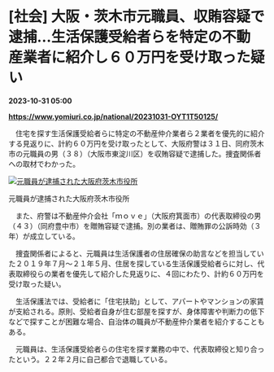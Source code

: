 # [社会] 大阪・茨木市元職員、収賄容疑で逮捕…生活保護受給者らを特定の不動産業者に紹介し６０万円を受け取った疑い

**2023-10-31 05:00**

**https://www.yomiuri.co.jp/national/20231031-OYT1T50125/**

　住宅を探す生活保護受給者らに特定の不動産仲介業者ら２業者を優先的に紹介する見返りに、計約６０万円を受け取ったとして、大阪府警は３１日、同府茨木市の元職員の男（３８）（大阪市東淀川区）を収賄容疑で逮捕した。捜査関係者への取材でわかった。

[![元職員が逮捕された大阪府茨木市役所](https://www.yomiuri.co.jp/media/2023/10/20231031-OYT1I50095-1.jpg)](https://www.yomiuri.co.jp/pluralphoto/20231031-OYT1I50095/)

元職員が逮捕された大阪府茨木市役所

　また、府警は不動産仲介会社「ｍｏｖｅ」（大阪府箕面市）の代表取締役の男（４３）（同府豊中市）を贈賄容疑で逮捕。別の業者は、贈賄罪の公訴時効（３年）が成立している。

　捜査関係者によると、元職員は生活保護者の住居確保の助言などを担当していた２０１９年７月～２１年５月、住居を探している生活保護受給者らに対し、代表取締役らの業者を優先して紹介した見返りに、４回にわたり、計約６０万円を受け取った疑い。

　生活保護法では、受給者に「住宅扶助」として、アパートやマンションの家賃が支給される。原則、受給者自身が住む部屋を探すが、身体障害や判断力の低下などで探すことが困難な場合、自治体の職員が不動産仲介業者を紹介することもある。

　元職員は、生活保護受給者らの住宅を探す業務の中で、代表取締役と知り合ったという。２２年２月に自己都合で退職している。
